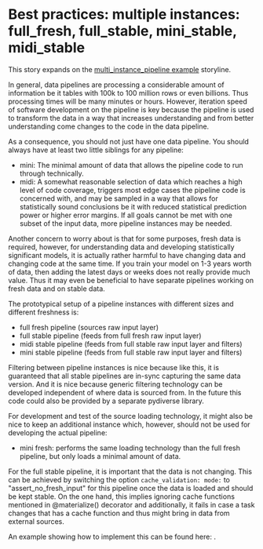 # Best practices: multiple instances: full_fresh, full_stable, mini_stable, midi_stable

This story expands on the [multi_instance_pipeline example](multi_instance_pipeline) storyline.

In general, data pipelines are processing a considerable amount of information be it tables with 100k to 100 million rows
or even billions. Thus processing times will be many minutes or hours. However, iteration speed of software development
on the pipeline is key because the pipeline is used to transform the data in a way that increases understanding and from
better understanding come changes to the code in the data pipeline.

As a consequence, you should not just have one data pipeline. You should always have at least two little siblings for any
pipeline:
* mini: The minimal amount of data that allows the pipeline code to run through technically.
* midi: A somewhat reasonable selection of data which reaches a high level of code coverage, triggers most edge cases the
pipeline code is concerned with, and may be sampled in a way that allows for statistically sound conclusions be it with
reduced statistical prediction power or higher error margins. If all goals cannot be met with one subset of the input
data, more pipeline instances may be needed.

Another concern to worry about is that for some purposes, fresh data is required, however, for understanding data and
developing statistically significant models, it is actually rather harmful to have changing data and changing code at the
same time. If you train your model on 1-3 years worth of data, then adding the latest days or weeks does not really provide
much value. Thus it may even be beneficial to have separate pipelines working on fresh data and on stable data.

The prototypical setup of a pipeline instances with different sizes and different freshness is:
- full fresh pipeline (sources raw input layer)
- full stable pipeline (feeds from full fresh raw input layer)
- midi stable pipeline (feeds from full stable raw input layer and filters)
- mini stable pipeline (feeds from full stable raw input layer and filters)

Filtering between pipeline instances is nice because like this, it is guaranteed that all stable pipelines are in-sync
capturing the same data version. And it is nice because generic filtering technology can be developed independent of
where data is sourced from. In the future this code could also be provided by a separate pydiverse library.

For development and test of the source loading technology, it might also be nice to keep an additional instance which,
however, should not be used for developing the actual pipeline:
- mini fresh: performs the same loading technology than the full fresh pipeline, but only loads a minimal amount of data.

For the full stable pipeline, it is important that the data is not changing. This can be achieved by switching the
option `cache_validation: mode:` to "assert_no_fresh_input" for this pipeline once the data is loaded and should be
kept stable. On the one hand, this implies ignoring cache functions mentioned in @materialize() decorator and additionally,
it fails in case a task changes that has a cache function and thus might bring in data from external sources.

An example showing how to implement this can be found here: [](/examples/multi_instance_pipeline).
